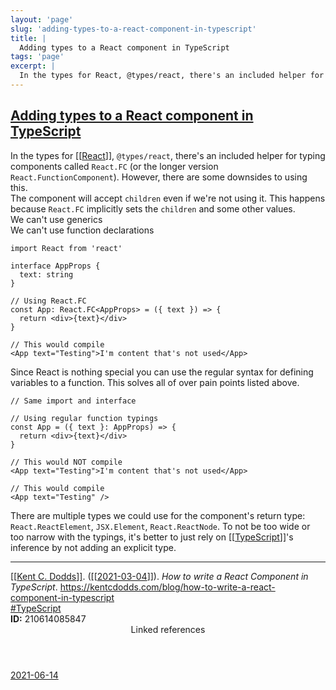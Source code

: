 ```yaml
---
layout: 'page'
slug: 'adding-types-to-a-react-component-in-typescript'
title: |
  Adding types to a React component in TypeScript
tags: 'page'
excerpt: |
  In the types for React, @types/react, there's an included helper for typing components called React.FC (or the longer version React.FunctionComponent). However, there are some downsides to using this.
---
```


<h2 class="text-3xl font-semibold mb-4"><a class="rounded-sm focus:outline-none focus:ring-2 focus:ring-offset-2 dark:focus:ring-offset-gray-900 dark:focus:ring-pink-400 focus:ring-pink-700" href="/pages/adding-types-to-a-react-component-in-typescript">Adding types to a React component in TypeScript</a></h2>

<div class="space-y-3">
<div class="element-block ml-0"><div class="flex-1">In the types for <a class="text-teal-700 dark:text-teal-400 rounded-sm group focus:outline-none focus:ring-2 focus:ring-offset-2 dark:focus:ring-offset-gray-900 dark:focus:ring-pink-400 focus:ring-pink-700" href="/pages/react"><span class="text-gray-300 dark:text-gray-500 group-hover:text-teal-900">[[</span>React<span class="text-gray-300 dark:text-gray-500 group-hover:text-teal-900">]]</span></a>, <code>@types/react</code>, there's an included helper for typing components called <code>React.FC</code> (or the longer version <code>React.FunctionComponent</code>). However, there are some downsides to using this.</div></div>

<div class="element-block ml-4"><div class="flex-1">The component will accept <code>children</code> even if we're not using it. This happens because <code>React.FC</code> implicitly sets the <code>children</code> and some other values.</div></div>

<div class="element-block ml-4"><div class="flex-1">We can't use generics</div></div>

<div class="element-block ml-4"><div class="flex-1">We can't use function declarations</div></div>



<div class="element-block ml-0"><div class="flex-1">

```tsx
import React from 'react'
  
interface AppProps {
  text: string
}
  
// Using React.FC
const App: React.FC<AppProps> = ({ text }) => {
  return <div>{text}</div>
}
  
// This would compile
<App text="Testing">I'm content that's not used</App>
```

</div></div>

<div class="element-block ml-0"><div class="flex-1">Since React is nothing special you can use the regular syntax for defining variables to a function. This solves all of over pain points listed above.</div></div>

<div class="element-block ml-0"><div class="flex-1">

```tsx
// Same import and interface
  
// Using regular function typings
const App = ({ text }: AppProps) => {
  return <div>{text}</div>
}
  
// This would NOT compile
<App text="Testing">I'm content that's not used</App>
  
// This would compile
<App text="Testing" />
```

</div></div>

<div class="element-block ml-0"><div class="flex-1">There are multiple types we could use for the component's return type: <code>React.ReactElement</code>, <code>JSX.Element</code>, <code>React.ReactNode</code>. To not be too wide or too narrow with the typings, it's better to just rely on <a class="text-teal-700 dark:text-teal-400 rounded-sm group focus:outline-none focus:ring-2 focus:ring-offset-2 dark:focus:ring-offset-gray-900 dark:focus:ring-pink-400 focus:ring-pink-700" href="/pages/typescript"><span class="text-gray-300 dark:text-gray-500 group-hover:text-teal-900">[[</span>TypeScript<span class="text-gray-300 dark:text-gray-500 group-hover:text-teal-900">]]</span></a>'s inference by not adding an explicit type.</div></div>

<hr class="border-gray-700 !my-5" />

<div class="element-block ml-0"><div class="flex-1"><a class="text-teal-700 dark:text-teal-400 rounded-sm group focus:outline-none focus:ring-2 focus:ring-offset-2 dark:focus:ring-offset-gray-900 dark:focus:ring-pink-400 focus:ring-pink-700" href="/pages/kent-c.-dodds"><span class="text-gray-300 dark:text-gray-500 group-hover:text-teal-900">[[</span>Kent C. Dodds<span class="text-gray-300 dark:text-gray-500 group-hover:text-teal-900">]]</span></a>. (<a class="text-teal-700 dark:text-teal-400 rounded-sm group focus:outline-none focus:ring-2 focus:ring-offset-2 dark:focus:ring-offset-gray-900 dark:focus:ring-pink-400 focus:ring-pink-700" href="/journals/2021-03-04"><span class="text-gray-300 dark:text-gray-500 group-hover:text-teal-900">[[</span>2021-03-04<span class="text-gray-300 dark:text-gray-500 group-hover:text-teal-900">]]</span></a>). <em>How to write a React Component in TypeScript</em>. <a class="text-indigo-600 dark:text-indigo-400 rounded-sm focus:outline-none focus:ring-2 focus:ring-offset-2 dark:focus:ring-offset-gray-900 dark:focus:ring-pink-400 focus:ring-pink-700" href="https://kentcdodds.com/blog/how-to-write-a-react-component-in-typescript" target="_blank" rel="noopener noreferrer">https://kentcdodds.com/blog/how-to-write-a-react-component-in-typescript</a></div></div>

<div class="element-block ml-0"><div class="flex-1"><a class="dark:text-gray-400 text-gray-500" href="/pages/typescript">#TypeScript</a></div></div>

<div class="element-block ml-0"><div class="flex-1"><strong class="text-rose-600 dark:text-rose-400">ID:</strong> 210614085847</div></div>
</div>


<section class="mt-8 space-y-2">
<header class="text-gray-500 dark:text-gray-400">Linked references</header>
<a class="block bg-gray-100 dark:bg-gray-800 p-4 rounded text-teal-700 dark:text-teal-400 focus:outline-none focus:ring-2 focus:ring-offset-2 dark:focus:ring-offset-gray-900 focus:ring-teal-700 dark:focus:ring-teal-400 hover:ring-2 hover:ring-offset-2 dark:hover:ring-offset-gray-900 dark:hover:ring-teal-400 hover:ring-teal-700" href="/journals/2021-06-14">2021-06-14</a>
  </section>
